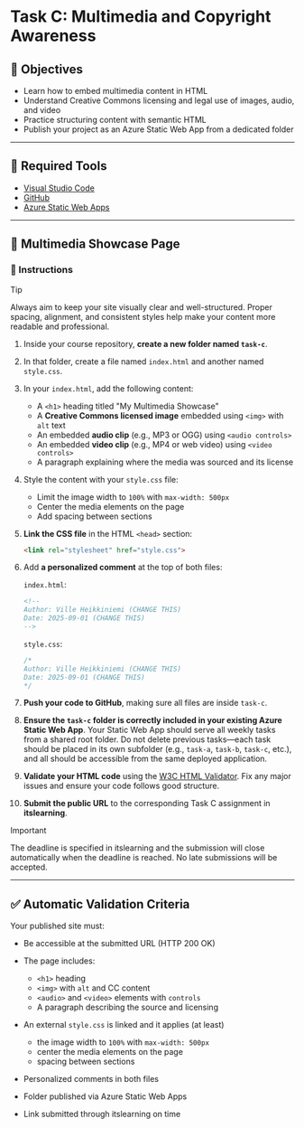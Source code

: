# Task C: Multimedia and Copyright Awareness

## 🎯 Objectives

* Learn how to embed multimedia content in HTML
* Understand Creative Commons licensing and legal use of images, audio, and video
* Practice structuring content with semantic HTML
* Publish your project as an Azure Static Web App from a dedicated folder

---

## 🧰 Required Tools

* [Visual Studio Code](https://code.visualstudio.com/)
* [GitHub](https://github.com/)
* [Azure Static Web Apps](https://learn.microsoft.com/en-us/azure/static-web-apps/overview)

---

## 🧪 Multimedia Showcase Page

### 🔧 Instructions

> [!TIP]
> Always aim to keep your site visually clear and well-structured. Proper spacing, alignment, and consistent styles help make your content more readable and professional.

1. Inside your course repository, **create a new folder named `task-c`**.

2. In that folder, create a file named `index.html` and another named `style.css`.

3. In your `index.html`, add the following content:

   * A `<h1>` heading titled "My Multimedia Showcase"
   * A **Creative Commons licensed image** embedded using `<img>` with `alt` text
   * An embedded **audio clip** (e.g., MP3 or OGG) using `<audio controls>`
   * An embedded **video clip** (e.g., MP4 or web video) using `<video controls>`
   * A paragraph explaining where the media was sourced and its license

4. Style the content with your `style.css` file:

   * Limit the image width to `100%` with `max-width: 500px`
   * Center the media elements on the page
   * Add spacing between sections

5. **Link the CSS file** in the HTML `<head>` section:

   ```html
   <link rel="stylesheet" href="style.css">
   ```

6. Add **a personalized comment** at the top of both files:

   `index.html`:

   ```html
   <!--
   Author: Ville Heikkiniemi (CHANGE THIS)
   Date: 2025-09-01 (CHANGE THIS)
   -->
   ```

   `style.css`:

   ```css
   /*
   Author: Ville Heikkiniemi (CHANGE THIS)
   Date: 2025-09-01 (CHANGE THIS)
   */
   ```

7. **Push your code to GitHub**, making sure all files are inside `task-c`.

8. **Ensure the `task-c` folder is correctly included in your existing Azure Static Web App**. Your Static Web App should serve all weekly tasks from a shared root folder. Do not delete previous tasks—each task should be placed in its own subfolder (e.g., `task-a`, `task-b`, `task-c`, etc.), and all should be accessible from the same deployed application.

9. **Validate your HTML code** using the [W3C HTML Validator](https://validator.w3.org/). Fix any major issues and ensure your code follows good structure.

10. **Submit the public URL** to the corresponding Task C assignment in **itslearning**.

> [!IMPORTANT] 
> The deadline is specified in itslearning and the submission will close automatically when the deadline is reached. No late submissions will be accepted.

---

## ✅ Automatic Validation Criteria

Your published site must:

* Be accessible at the submitted URL (HTTP 200 OK)
* The page includes:

  * `<h1>` heading
  * `<img>` with `alt` and CC content
  * `<audio>` and `<video>` elements with `controls`
  * A paragraph describing the source and licensing
* An external `style.css` is linked and it applies (at least)

  * the image width to `100%` with `max-width: 500px`
  * center the media elements on the page
  * spacing between sections
* Personalized comments in both files
* Folder published via Azure Static Web Apps
* Link submitted through itslearning on time